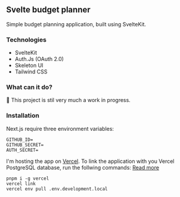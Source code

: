 ## Svelte budget planner
Simple budget planning application, built using SvelteKit.

### Technologies
- SvelteKit
- Auth.Js (OAuth 2.0)
- Skeleton UI
- Tailwind CSS

### What can it do?
🛑 This project is stil very much a work in progress.

### Installation
Next.js require three environment variables:
```
GITHUB_ID=
GITHUB_SECRET=
AUTH_SECRET=
```

I'm hosting the app on [Vercel](https://vercel.com/). To link the application with you Vercel PostgreSQL database, run the follwing commands:
[Read more](https://vercel.com/docs/cli)
```
pnpm i -g vercel
vercel link
vercel env pull .env.development.local
```
